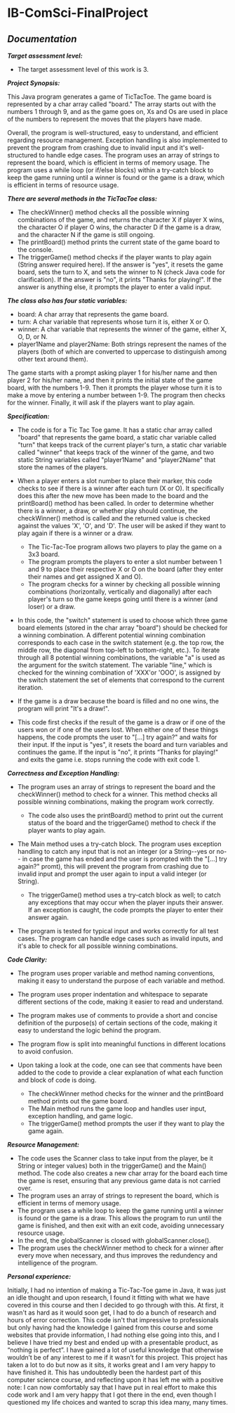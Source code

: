 # IB-ComSci-FinalProject
## ***Documentation***

***Target assessment level:*** 

- The target assessment level of this work is 3.

***Project Synopsis:***

This Java program generates a game of TicTacToe. The game board is represented by a char array called "board." The array starts out with the numbers 1 through 9, and as the game goes on, Xs and Os are used in place of the numbers to represent the moves that the players have made.

Overall, the program is well-structured, easy to understand, and efficient regarding resource management. Exception handling is also implemented to prevent the program from crashing due to invalid input and it's well-structured to handle edge cases. The program uses an array of strings to represent the board, which is efficient in terms of memory usage. The program uses a while loop (or if/else blocks) within a try-catch block to keep the game running until a winner is found or the game is a draw, which is efficient in terms of resource usage.

***There are several methods in the TicTacToe class:***
- The checkWinner() method checks all the possible winning combinations of the game, and returns the character X if player X wins, the character O if player O wins, the character D if the game is a draw, and the character N if the game is still ongoing.
- The printBoard() method prints the current state of the game board to the console.
- The triggerGame() method checks if the player wants to play again (String answer required here). If the answer is "yes", it resets the game board, sets the turn to X, and sets the winner to N (check Java code for clarification). If the answer is "no", it prints "Thanks for playing!". If the answer is anything else, it prompts the player to enter a valid input.

***The class also has four static variables:***
- board: A char array that represents the game board.
- turn: A char variable that represents whose turn it is, either X or O.
- winner: A char variable that represents the winner of the game, either X, O, D, or N.
- player1Name and player2Name: Both strings represent the names of the players (both of which are converted to uppercase to distinguish among other text around them).

The game starts with a prompt asking player 1 for his/her name and then player 2 for his/her name, and then it prints the initial state of the game board, with the numbers 1-9. Then it prompts the player whose turn it is to make a move by entering a number between 1-9. The program then checks for the winner. Finally, it will ask if the players want to play again.

***Specification:***

- The code is for a Tic Tac Toe game. It has a static char array called "board" that represents the game board, a static char variable called "turn" that keeps track of the current player's turn, a static char variable called "winner" that keeps track of the winner of the game, and two static String variables called "player1Name" and "player2Name" that store the names of the players.
- When a player enters a slot number to place their marker, this code checks to see if there is a winner after each turn (X or O). It specifically does this after the new move has been made to the board and the printBoard() method has been called. In order to determine whether there is a winner, a draw, or whether play should continue, the checkWinner() method is called and the returned value is checked against the values 'X', 'O', and 'D'. The user will be asked if they want to play again if there is a winner or a draw.

  - The Tic-Tac-Toe program allows two players to play the game on a 3x3 board.
  - The program prompts the players to enter a slot number between 1 and 9 to place their respective X or O on the board (after they enter their names and get assigned X and O).
  - The program checks for a winner by checking all possible winning combinations (horizontally, vertically and diagonally) after each player's turn so the game keeps going until there is a winner (and loser) or a draw.
  
- In this code, the "switch" statement is used to choose which three game board elements (stored in the char array "board") should be checked for a winning combination. A different potential winning combination corresponds to each case in the switch statement (e.g. the top row, the middle row, the diagonal from top-left to bottom-right, etc.). To iterate through all 8 potential winning combinations, the variable "a" is used as the argument for the switch statement. The variable "line," which is checked for the winning combination of 'XXX'or 'OOO', is assigned by the switch statement the set of elements that correspond to the current iteration.
- If the game is a draw because the board is filled and no one wins, the program will print "It's a draw!". 
- This code first checks if the result of the game is a draw or if one of the users won or if one of the users lost. When either one of these things happens, the code prompts the user to "[...] try again?" and waits for their input. If the input is "yes", it resets the board and turn variables and continues the game. If the input is "no", it prints “Thanks for playing!" and exits the game i.e. stops running the code with exit code 1.

***Correctness and Exception Handling:***

- The program uses an array of strings to represent the board and the checkWinner() method to check for a winner. This method checks all possible winning combinations, making the program work correctly.

  - The code also uses the printBoard() method to print out the current status of the board and the triggerGame() method to check if the player wants to play again.
  
- The Main method uses a try-catch block. The program uses exception handling to catch any input that is not an integer (or a String--yes or no-- in case the game has ended and the user is prompted with the "[...] try again?" promt), this will prevent the program from crashing due to invalid input and prompt the user again to input a valid integer (or String).

  - The triggerGame() method uses a try-catch block as well; to catch any exceptions that may occur when the player inputs their answer. If an exception is caught, the code prompts the player to enter their answer again.
  
- The program is tested for typical input and works correctly for all test cases. The program can handle edge cases such as invalid inputs, and it's able to check for all possible winning combinations.

***Code Clarity:***

- The program uses proper variable and method naming conventions, making it easy to understand the purpose of each variable and method.
- The program uses proper indentation and whitespace to separate different sections of the code, making it easier to read and understand.
- The program makes use of comments to provide a short and concise definition of the purpose(s) of certain sections of the code, making it easy to understand the logic behind the program.
- The program flow is split into meaningful functions in different locations to avoid confusion. 
- Upon taking a look at the code, one can see that comments have been added to the code to provide a clear explanation of what each function and block of code is doing. 

  - The checkWinner method checks for the winner and the printBoard method prints out the game board. 
  - The Main method runs the game loop and handles user input, exception handling, and game logic.
  - The triggerGame() method prompts the user if they want to play the game again.

***Resource Management:***

- The code uses the Scanner class to take input from the player, be it String or integer values) both in the triggerGame() and the Main() method. The code also creates a new char array for the board each time the game is reset, ensuring that any previous game data is not carried over.
- The program uses an array of strings to represent the board, which is efficient in terms of memory usage.
- The program uses a while loop to keep the game running until a winner is found or the game is a draw. This allows the program to run until the game is finished, and then exit with an exit code, avoiding unnecessary resource usage.
- In the end, the globalScanner is closed with globalScanner.close().
- The program uses the checkWinner method to check for a winner after every move when necessary, and thus improves the redundency and intelligence of the program.

***Personal experience:***

Initially, I had no intention of making a Tic-Tac-Toe game in Java, it was just an idle thought and upon research, I found it fitting with what we have covered in this course and then I decided to go through with this. At first, it wasn't as hard as it would soon get, I had to do a bunch of research and hours of error correction. This code isn't that impressive to professionals but only having had the knowledge I gained from this course and some websites that provide information, I had nothing else going into this, and I believe I have tried my best and ended up with a presentable product, as “nothing is perfect”. I have gained a lot of useful knowledge that otherwise wouldn’t be of any interest to me if it wasn’t for this project. This project has taken a lot to do but now as it sits, it works great and I am very happy to have finished it. This has undoubtedly been the hardest part of this computer science course, and reflecting upon it has left me with a positive note: I can now comfortably say that I have put in real effort to make this code work and I am very happy that I got there in the end, even though I questioned my life choices and wanted to scrap this idea many, many times.
